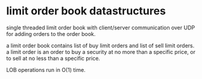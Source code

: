 limit order book datastructures
===

single threaded limit order book with client/server communication over UDP for adding orders to the order book.

a limit order book contains list of buy limit orders and list of sell limit orders. a limit order is an order to buy a security at no more than a specific price, or to sell at no less than a specific price.

LOB operations run in O(1) time.